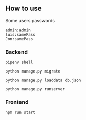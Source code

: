 ## How to use

Some users:passwords

```
admin:admin
luis:samePass
Jon:samePass
```

### Backend

`pipenv shell`

`python manage.py migrate`

`python manage.py loaddata db.json`

`python manage.py runserver`

### Frontend

`npm run start`

